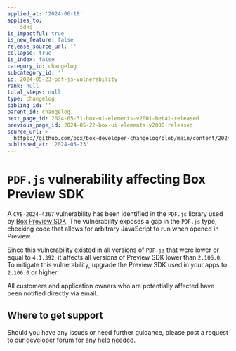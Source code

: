```yaml
---
applied_at: '2024-06-18'
applies_to:
  - sdks
is_impactful: true
is_new_feature: false
release_source_url: ''
collapse: true
is_index: false
category_id: changelog
subcategory_id: ''
id: 2024-05-23-pdf-js-vulnerability
rank: null
total_steps: null
type: changelog
sibling_id: ''
parent_id: changelog
next_page_id: 2024-05-31-box-ui-elements-v2001-beta1-released
previous_page_id: 2024-05-22-box-ui-elements-v2000-released
source_url: >-
  https://github.com/box/box-developer-changelog/blob/main/content/2024/05-23-pdf-js-vulnerability.md
published_at: '2024-05-23'
---
```

# `PDF.js` vulnerability affecting Box Preview SDK

A `CVE-2024-4367` vulnerability has been identified in the `PDF.js` library used by [Box Preview SDK][1].
The vulnerability exposes a gap in the `PDF.js` type, checking code that allows for arbitrary JavaScript to run when opened in Preview.

<!-- more -->

Since this vulnerability existed in all versions of `PDF.js` that were lower or equal to `4.1.392`, it affects all versions of Preview SDK lower than `2.106.0`.
To mitigate this vulnerability, upgrade the Preview SDK used in your apps to `2.106.0` or higher.

All customers and application owners who are potentially affected have been notified directly via email.

## Where to get support

Should you have any issues or need further guidance, please post a request to our [developer forum][2] for any help needed.

[1]: https://github.com/box/box-content-preview/blob/master/README.md
[2]: https://forum.box.com/